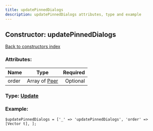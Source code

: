 ```yaml
---
title: updatePinnedDialogs
description: updatePinnedDialogs attributes, type and example
---
```

## Constructor: updatePinnedDialogs  
[Back to constructors index](index.md)



### Attributes:

| Name     |    Type       | Required |
|----------|:-------------:|---------:|
|order|Array of [Peer](../types/Peer.md) | Optional|



### Type: [Update](../types/Update.md)


### Example:

```
$updatePinnedDialogs = ['_' => 'updatePinnedDialogs', 'order' => [Vector t], ];
```  

